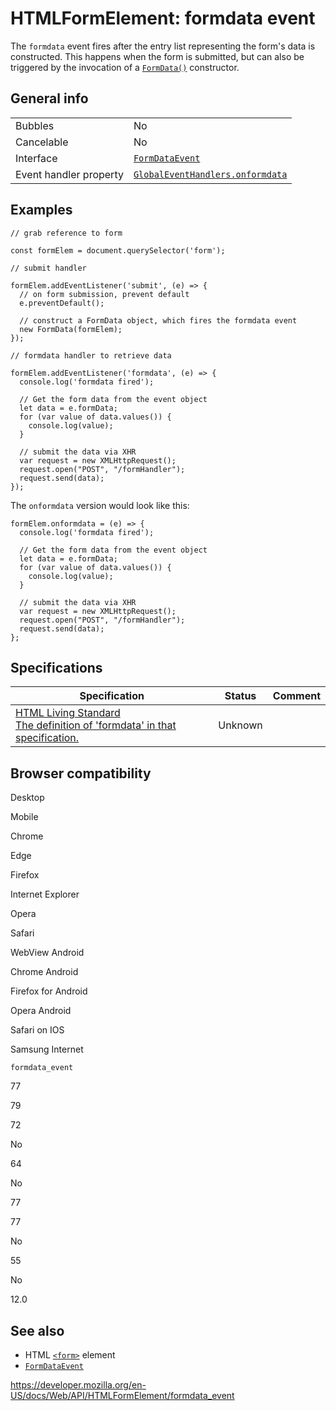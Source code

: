 # HTMLFormElement: formdata event

The `formdata` event fires after the entry list representing the form's data is constructed. This happens when the form is submitted, but can also be triggered by the invocation of a [`FormData()`](../formdata/formdata) constructor.

## General info

<table><tbody><tr class="odd"><td>Bubbles</td><td>No</td></tr><tr class="even"><td>Cancelable</td><td>No</td></tr><tr class="odd"><td>Interface</td><td><a href="../formdataevent"><code>FormDataEvent</code></a></td></tr><tr class="even"><td>Event handler property</td><td><a href="../globaleventhandlers/onformdata"><code>GlobalEventHandlers.onformdata</code></a></td></tr></tbody></table>

## Examples

    // grab reference to form

    const formElem = document.querySelector('form');

    // submit handler

    formElem.addEventListener('submit', (e) => {
      // on form submission, prevent default
      e.preventDefault();

      // construct a FormData object, which fires the formdata event
      new FormData(formElem);
    });

    // formdata handler to retrieve data

    formElem.addEventListener('formdata', (e) => {
      console.log('formdata fired');

      // Get the form data from the event object
      let data = e.formData;
      for (var value of data.values()) {
        console.log(value);
      }

      // submit the data via XHR
      var request = new XMLHttpRequest();
      request.open("POST", "/formHandler");
      request.send(data);
    });

The `onformdata` version would look like this:

    formElem.onformdata = (e) => {
      console.log('formdata fired');

      // Get the form data from the event object
      let data = e.formData;
      for (var value of data.values()) {
        console.log(value);
      }

      // submit the data via XHR
      var request = new XMLHttpRequest();
      request.open("POST", "/formHandler");
      request.send(data);
    };

## Specifications

<table><thead><tr class="header"><th>Specification</th><th>Status</th><th>Comment</th></tr></thead><tbody><tr class="odd"><td><a href="https://html.spec.whatwg.org/multipage/indices.html#event-formdata">HTML Living Standard<br />
<span class="small">The definition of 'formdata' in that specification.</span></a></td><td><span class="spec-">Unknown</span></td><td></td></tr></tbody></table>

## Browser compatibility

Desktop

Mobile

Chrome

Edge

Firefox

Internet Explorer

Opera

Safari

WebView Android

Chrome Android

Firefox for Android

Opera Android

Safari on IOS

Samsung Internet

`formdata_event`

77

79

72

No

64

No

77

77

No

55

No

12.0

## See also

- HTML [`<form>`](https://developer.mozilla.org/en-US/docs/Web/HTML/Element/form) element
- [`FormDataEvent`](../formdataevent)

<a href="https://developer.mozilla.org/en-US/docs/Web/API/HTMLFormElement/formdata_event" class="_attribution-link">https://developer.mozilla.org/en-US/docs/Web/API/HTMLFormElement/formdata_event</a>
